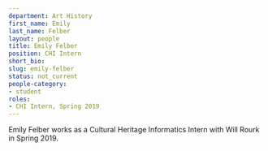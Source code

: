 ```yaml
---
department: Art History
first_name: Emily
last_name: Felber
layout: people
title: Emily Felber
position: CHI Intern
short_bio:
slug: emily-felber
status: not_current
people-category:
- student
roles:
- CHI Intern, Spring 2019
---
```


Emily Felber works as a Cultural Heritage Informatics Intern with Will Rourk in Spring 2019.
